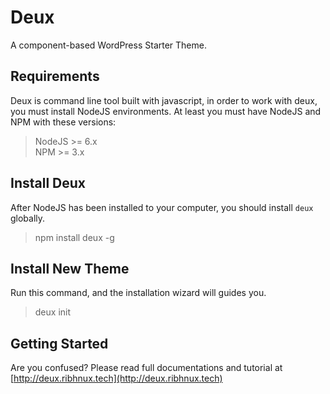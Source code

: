 # Deux
A component-based WordPress Starter Theme.

## Requirements
Deux is command line tool built with javascript, in order to work with deux, you must install NodeJS environments. At least you must have NodeJS and NPM with these versions:

> NodeJS >= 6.x  
> NPM >= 3.x

## Install Deux
After NodeJS has been installed to your computer, you should install ``deux`` globally.

> npm install deux -g

## Install New Theme
Run this command, and the installation wizard will guides you.

> deux init

## Getting Started
Are you confused? Please read full documentations and tutorial at [http://deux.ribhnux.tech](http://deux.ribhnux.tech)
